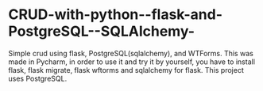 # CRUD-with-python--flask-and-PostgreSQL--SQLAlchemy-
Simple crud using flask, PostgreSQL(sqlalchemy), and WTForms.
This was made in Pycharm, in order to use it and try it by yourself, you have to install flask, flask migrate, flask wftorms and sqlalchemy for flask. This project uses PostgreSQL.
